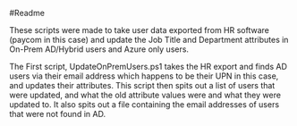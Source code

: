 #Readme

These scripts were made to take user data exported from HR software (paycom in this case) and update the Job Title and Department attributes in On-Prem AD/Hybrid users and Azure only users.

The First script, UpdateOnPremUsers.ps1 takes the HR export and finds AD users via their email address which happens to be their UPN in this case, and updates their attributes. This script then spits out a list of users that were updated, and what the old attribute values were and what they were updated to.
It also spits out a file containing the email addresses of users that were not found in AD.
